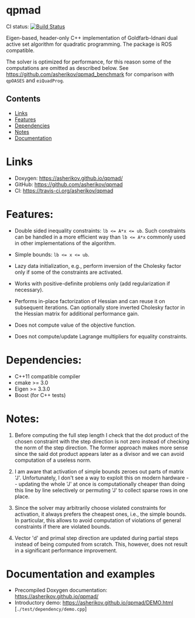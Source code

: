 qpmad
=====
CI status:
<a href="https://github.com/asherikov/qpmad/actions?query=workflow%3A.github%2Fworkflows%2Fmaster.yml+branch%3Amaster">
<img src="https://github.com/asherikov/qpmad/workflows/.github/workflows/master.yml/badge.svg?branch=master" alt="Build Status">
</a>


Eigen-based, header-only C++ implementation of Goldfarb-Idnani dual active set
algorithm for quadratic programming. The package is ROS compatible.

The solver is optimized for performance, for this reason some of the
computations are omitted as described below. See
https://github.com/asherikov/qpmad_benchmark for comparison with `qpOASES` and
`eiQuadProg`.


Contents
--------
* [Links](#links)
* [Features](#features)
* [Dependencies](#dependencies)
* [Notes](#notes)
* [Documentation](#docs)


<a name="links"></a>
Links
=====
* Doxygen: https://asherikov.github.io/qpmad/
* GitHub: https://github.com/asherikov/qpmad
* CI: https://travis-ci.org/asherikov/qpmad


<a name="features"></a>
Features:
=========
- Double sided inequality constraints: `lb <= A*x <= ub`. Such constraints
  can be handled in a more efficient way than `lb <= A*x` commonly used in
  other implementations of the algorithm.

- Simple bounds: `lb <= x <= ub`.

- Lazy data initialization, e.g., perform inversion of the Cholesky factor
  only if some of the constraints are activated.

- Works with positive-definite problems only (add regularization if necessary).

- Performs in-place factorization of Hessian and can reuse it on subsequent
  iterations. Can optionally store inverted Cholesky factor in the Hessian
  matrix for additional performance gain.

- Does not compute value of the objective function.

- Does not compute/update Lagrange multipliers for equality constraints.


<a name="dependencies"></a>
Dependencies:
=============
- C++11 compatible compiler
- cmake >= 3.0
- Eigen >= 3.3.0
- Boost (for C++ tests)


<a name="notes"></a>
Notes:
======

1. Before computing the full step length I check that the dot product of the
   chosen constraint with the step direction is not zero instead of checking
   the norm of the step direction. The former approach makes more sense since
   the said dot product appears later as a divisor and we can avoid computation
   of a useless norm.

2. I am aware that activation of simple bounds zeroes out parts of matrix 'J'.
   Unfortunately, I don't see a way to exploit this on modern hardware --
   updating the whole 'J' at once is computationally cheaper than doing this
   line by line selectively or permuting 'J' to collect sparse rows in one
   place.

3. Since the solver may arbitrarily choose violated constraints for activation,
   it always prefers the cheapest ones, i.e., the simple bounds. In particular,
   this allows to avoid computation of violations of general constraints if
   there are violated bounds.

4. Vector 'd' and primal step direction are updated during partial steps
   instead of being computed from scratch. This, however, does not result in a
   significant performance improvement.


<a name="docs"></a>
Documentation and examples
==========================

* Precompiled Doxygen documentation: https://asherikov.github.io/qpmad/
* Introductory demo: https://asherikov.github.io/qpmad/DEMO.html [`./test/dependency/demo.cpp`]

